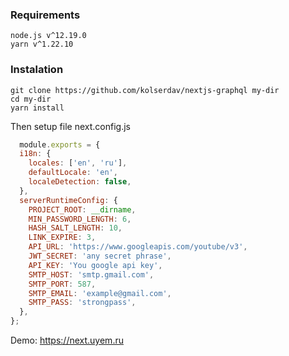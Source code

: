 ### Requirements

```
node.js v^12.19.0
yarn v^1.22.10
```

### Instalation

```
git clone https://github.com/kolserdav/nextjs-graphql my-dir
cd my-dir
yarn install
```

Then setup file next.config.js
```javascript
  module.exports = {
  i18n: {
    locales: ['en', 'ru'],
    defaultLocale: 'en',
    localeDetection: false,
  },
  serverRuntimeConfig: {
    PROJECT_ROOT: __dirname,
    MIN_PASSWORD_LENGTH: 6,
    HASH_SALT_LENGTH: 10,
    LINK_EXPIRE: 3,
    API_URL: 'https://www.googleapis.com/youtube/v3',
    JWT_SECRET: 'any secret phrase',
    API_KEY: 'You google api key',
    SMTP_HOST: 'smtp.gmail.com',
    SMTP_PORT: 587,
    SMTP_EMAIL: 'example@gmail.com',
    SMTP_PASS: 'strongpass',
  },
};

```


Demo: https://next.uyem.ru
